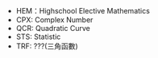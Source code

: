- HEM：Highschool Elective Mathematics
- CPX: Complex Number
- QCR: Quadratic Curve
- STS: Statistic
- TRF: ???(三角函數) 